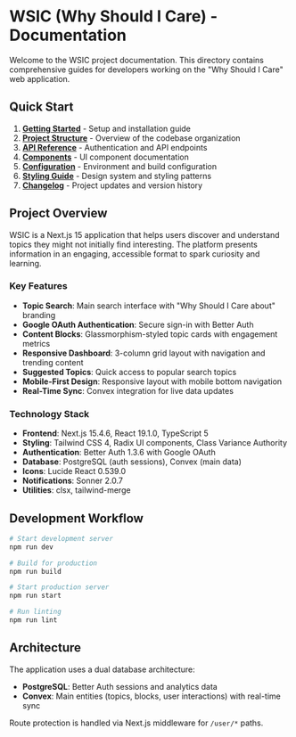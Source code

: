 # WSIC (Why Should I Care) - Documentation

Welcome to the WSIC project documentation. This directory contains comprehensive guides for developers working on the "Why Should I Care" web application.

## Quick Start

1. **[Getting Started](./getting-started.md)** - Setup and installation guide
2. **[Project Structure](./project-structure.md)** - Overview of the codebase organization
3. **[API Reference](./api-reference.md)** - Authentication and API endpoints
4. **[Components](./components.md)** - UI component documentation
5. **[Configuration](./configuration.md)** - Environment and build configuration
6. **[Styling Guide](./styling-guide.md)** - Design system and styling patterns
7. **[Changelog](./CHANGELOG.md)** - Project updates and version history

## Project Overview

WSIC is a Next.js 15 application that helps users discover and understand topics they might not initially find interesting. The platform presents information in an engaging, accessible format to spark curiosity and learning.

### Key Features
- **Topic Search**: Main search interface with "Why Should I Care about" branding
- **Google OAuth Authentication**: Secure sign-in with Better Auth
- **Content Blocks**: Glassmorphism-styled topic cards with engagement metrics
- **Responsive Dashboard**: 3-column grid layout with navigation and trending content
- **Suggested Topics**: Quick access to popular search topics
- **Mobile-First Design**: Responsive layout with mobile bottom navigation
- **Real-Time Sync**: Convex integration for live data updates

### Technology Stack
- **Frontend**: Next.js 15.4.6, React 19.1.0, TypeScript 5
- **Styling**: Tailwind CSS 4, Radix UI components, Class Variance Authority
- **Authentication**: Better Auth 1.3.6 with Google OAuth
- **Database**: PostgreSQL (auth sessions), Convex (main data)
- **Icons**: Lucide React 0.539.0
- **Notifications**: Sonner 2.0.7
- **Utilities**: clsx, tailwind-merge

## Development Workflow

```bash
# Start development server
npm run dev

# Build for production
npm run build

# Start production server
npm run start

# Run linting
npm run lint
```

## Architecture

The application uses a dual database architecture:
- **PostgreSQL**: Better Auth sessions and analytics data
- **Convex**: Main entities (topics, blocks, user interactions) with real-time sync

Route protection is handled via Next.js middleware for `/user/*` paths.